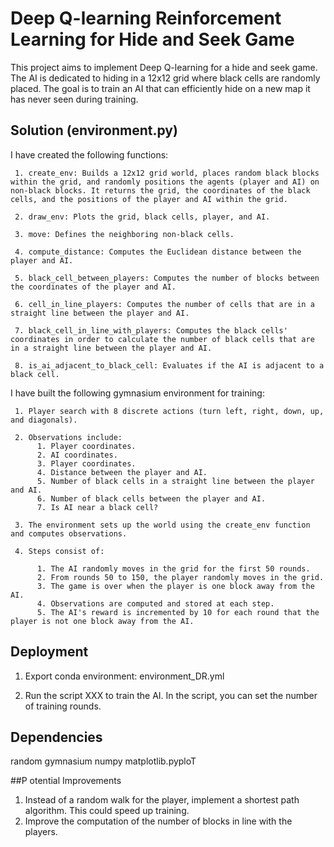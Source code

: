 # Deep Q-learning Reinforcement Learning for Hide and Seek Game

This project aims to implement Deep Q-learning for a hide and seek game. The AI is dedicated to hiding in a 12x12 grid where black cells are randomly placed. The goal is to train an AI that can efficiently hide on a new map it has never seen during training.

## Solution (environment.py)

I have created the following functions:

     1. create_env: Builds a 12x12 grid world, places random black blocks within the grid, and randomly positions the agents (player and AI) on non-black blocks. It returns the grid, the coordinates of the black cells, and the positions of the player and AI within the grid.

     2. draw_env: Plots the grid, black cells, player, and AI.

     3. move: Defines the neighboring non-black cells.

     4. compute_distance: Computes the Euclidean distance between the player and AI.

     5. black_cell_between_players: Computes the number of blocks between the coordinates of the player and AI.

     6. cell_in_line_players: Computes the number of cells that are in a straight line between the player and AI.

     7. black_cell_in_line_with_players: Computes the black cells' coordinates in order to calculate the number of black cells that are in a straight line between the player and AI.

     8. is_ai_adjacent_to_black_cell: Evaluates if the AI is adjacent to a black cell.
     
I have built the following gymnasium environment for training:

     1. Player search with 8 discrete actions (turn left, right, down, up, and diagonals).

     2. Observations include:
          1. Player coordinates.
          2. AI coordinates.
          3. Player coordinates.
          4. Distance between the player and AI.
          5. Number of black cells in a straight line between the player and AI.
          6. Number of black cells between the player and AI.
          7. Is AI near a black cell?
          
     3. The environment sets up the world using the create_env function and computes observations.

     4. Steps consist of:

          1. The AI randomly moves in the grid for the first 50 rounds.
          2. From rounds 50 to 150, the player randomly moves in the grid.
          3. The game is over when the player is one block away from the AI.
          4. Observations are computed and stored at each step.
          5. The AI's reward is incremented by 10 for each round that the player is not one block away from the AI.

## Deployment

1. Export conda environment: environment_DR.yml
   
3. Run the script XXX to train the AI. In the script, you can set the number of training rounds.

## Dependencies

random gymnasium numpy matplotlib.pyploT

##P otential Improvements

1. Instead of a random walk for the player, implement a shortest path algorithm. This could speed up training.
2. Improve the computation of the number of blocks in line with the players.

